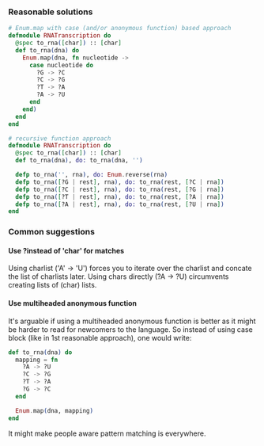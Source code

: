 ### Reasonable solutions

```elixir
# Enum.map with case (and/or anonymous function) based approach
defmodule RNATranscription do
  @spec to_rna([char]) :: [char]
  def to_rna(dna) do
    Enum.map(dna, fn nucleotide ->
      case nucleotide do
        ?G -> ?C
        ?C -> ?G
        ?T -> ?A
        ?A -> ?U
      end
    end)
  end
end
```

```elixir
# recursive function approach
defmodule RNATranscription do
  @spec to_rna([char]) :: [char]
  def to_rna(dna), do: to_rna(dna, '')

  defp to_rna('', rna), do: Enum.reverse(rna)
  defp to_rna([?G | rest], rna), do: to_rna(rest, [?C | rna])
  defp to_rna([?C | rest], rna), do: to_rna(rest, [?G | rna])
  defp to_rna([?T | rest], rna), do: to_rna(rest, [?A | rna])
  defp to_rna([?A | rest], rna), do: to_rna(rest, [?U | rna])
end
```

### Common suggestions

#### Use ?instead of 'char' for matches

Using charlist ('A' -> 'U') forces you to iterate over the charlist and concate the list of charlists later. Using chars directly (?A -> ?U) circumvents creating lists of (char) lists.

#### Use multiheaded anonymous function

It's arguable if using a multiheaded anonymous function is better as it might be harder to read for newcomers to the language. So instead of using case block (like in 1st reasonable approach), one would write:

```elixir
def to_rna(dna) do
  mapping = fn
    ?A -> ?U
    ?C -> ?G
    ?T -> ?A
    ?G -> ?C
  end

  Enum.map(dna, mapping)
end
```

It might make people aware pattern matching is everywhere.
